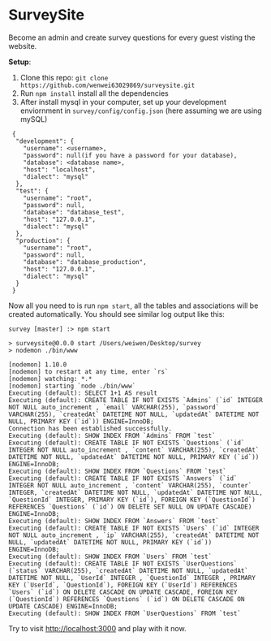 # SurveySite

Become an admin and create survey questions for every guest visting the website. 

**Setup**:

1. Clone this repo: `git clone https://github.com/wenwei63029869/surveysite.git`
2. Run `npm install` install all the dependencies
3. After install mysql in your computer, set up your development enviornment in `survey/config/config.json` (here assuming we are using mySQL)

  ```
   {
    "development": {
      "username": <username>,
      "password": null(if you have a password for your database),
      "database": <database name>,
      "host": "localhost",
      "dialect": "mysql"
    },
    "test": {
      "username": "root",
      "password": null,
      "database": "database_test",
      "host": "127.0.0.1",
      "dialect": "mysql"
    },
    "production": {
      "username": "root",
      "password": null,
      "database": "database_production",
      "host": "127.0.0.1",
      "dialect": "mysql"
    }
   }
 ```

Now all you need to is run `npm start`, all the tables and associations will be created automatically. You should see similar log output like this:

```
survey [master] :> npm start

> surveysite@0.0.0 start /Users/weiwen/Desktop/survey
> nodemon ./bin/www

[nodemon] 1.10.0
[nodemon] to restart at any time, enter `rs`
[nodemon] watching: *.*
[nodemon] starting `node ./bin/www`
Executing (default): SELECT 1+1 AS result
Executing (default): CREATE TABLE IF NOT EXISTS `Admins` (`id` INTEGER NOT NULL auto_increment , `email` VARCHAR(255), `password` VARCHAR(255), `createdAt` DATETIME NOT NULL, `updatedAt` DATETIME NOT NULL, PRIMARY KEY (`id`)) ENGINE=InnoDB;
Connection has been established successfully.
Executing (default): SHOW INDEX FROM `Admins` FROM `test`
Executing (default): CREATE TABLE IF NOT EXISTS `Questions` (`id` INTEGER NOT NULL auto_increment , `content` VARCHAR(255), `createdAt` DATETIME NOT NULL, `updatedAt` DATETIME NOT NULL, PRIMARY KEY (`id`)) ENGINE=InnoDB;
Executing (default): SHOW INDEX FROM `Questions` FROM `test`
Executing (default): CREATE TABLE IF NOT EXISTS `Answers` (`id` INTEGER NOT NULL auto_increment , `content` VARCHAR(255), `counter` INTEGER, `createdAt` DATETIME NOT NULL, `updatedAt` DATETIME NOT NULL, `QuestionId` INTEGER, PRIMARY KEY (`id`), FOREIGN KEY (`QuestionId`) REFERENCES `Questions` (`id`) ON DELETE SET NULL ON UPDATE CASCADE) ENGINE=InnoDB;
Executing (default): SHOW INDEX FROM `Answers` FROM `test`
Executing (default): CREATE TABLE IF NOT EXISTS `Users` (`id` INTEGER NOT NULL auto_increment , `ip` VARCHAR(255), `createdAt` DATETIME NOT NULL, `updatedAt` DATETIME NOT NULL, PRIMARY KEY (`id`)) ENGINE=InnoDB;
Executing (default): SHOW INDEX FROM `Users` FROM `test`
Executing (default): CREATE TABLE IF NOT EXISTS `UserQuestions` (`status` VARCHAR(255), `createdAt` DATETIME NOT NULL, `updatedAt` DATETIME NOT NULL, `UserId` INTEGER , `QuestionId` INTEGER , PRIMARY KEY (`UserId`, `QuestionId`), FOREIGN KEY (`UserId`) REFERENCES `Users` (`id`) ON DELETE CASCADE ON UPDATE CASCADE, FOREIGN KEY (`QuestionId`) REFERENCES `Questions` (`id`) ON DELETE CASCADE ON UPDATE CASCADE) ENGINE=InnoDB;
Executing (default): SHOW INDEX FROM `UserQuestions` FROM `test`
```

Try to visit <a href="http://localhost:3000">http://localhost:3000</a> and play with it now.

